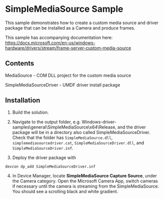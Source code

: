 <!---
    name: SimpleMediaSource Sample
    platform: UMDF1
    language: cpp
    category: 
    description: Demonstrates how to write a custom media source and driver package.
    samplefwlink: 
--->

SimpleMediaSource Sample
========================
This sample demonstrates how to create a custom media source and driver package that can be installed as a Camera and produce frames. 

This sample has accompanying documentation here: https://docs.microsoft.com/en-us/windows-hardware/drivers/stream/frame-server-custom-media-source


Contents
--------
MediaSource - COM DLL project for the custom media source

SimpleMediaSourceDriver - UMDF driver install package 

Installation
------------------

1. Build the solution.

2. Navigate to the output folder, e.g. Windows-driver-samples\general\SimpleMediaSource\x64\Release, and the driver package will be in a directory also called SimpleMediaSourceDriver. Check that the folder has `SimpleMediaSource.dll`, `simplemediasourcedriver.cat`, `SimpleMediaSourceDriver.dll`, and `SimpleMediaSourceDriver.inf`. 

3. Deploy the driver package with 

`devcon dp_add SimpleMediaSourceDriver.inf`

4. In Device Manager, locate **SimpleMediaSource Capture Source**, under the Camera category. Open the Microsoft Camera App, switch cameras if necessary until the camera is streaming from the SimpleMediaSource. You should see a scrolling black and white gradient. 